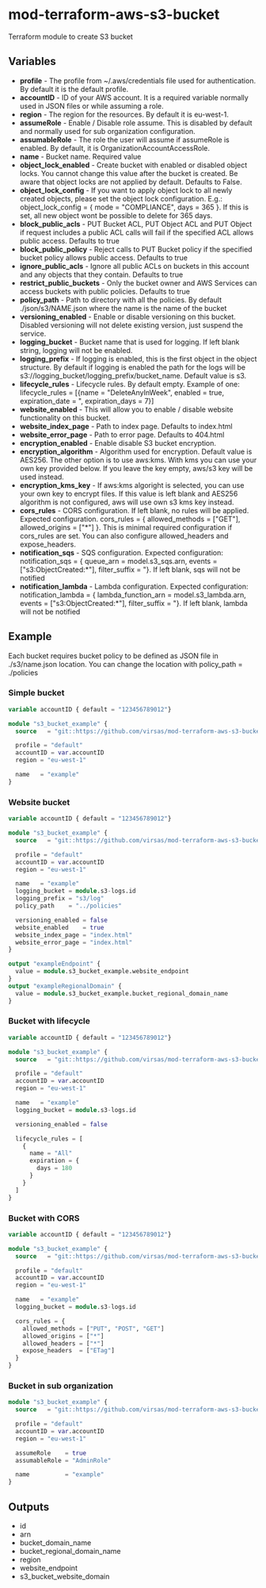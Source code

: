 # mod-terraform-aws-s3-bucket

Terraform module to create S3 bucket

## Variables

- **profile** - The profile from ~/.aws/credentials file used for authentication. By default it is the default profile.
- **accountID** - ID of your AWS account. It is a required variable normally used in JSON files or while assuming a role.
- **region** - The region for the resources. By default it is eu-west-1.
- **assumeRole** - Enable / Disable role assume. This is disabled by default and normally used for sub organization configuration.
- **assumableRole** - The role the user will assume if assumeRole is enabled. By default, it is OrganizationAccountAccessRole.
- **name** - Bucket name. Required value
- **object_lock_enabled** - Create bucket with enabled or disabled object locks. You cannot change this value after the bucket is created. Be aware that object locks are not applied by default. Defaults to False.
- **object_lock_config** - If you want to apply object lock to all newly created objects, please set the object lock configuration. E.g.: object_lock_config = { mode = "COMPLIANCE", days = 365 }. If this is set, all new object wont be possible to delete for 365 days.
- **block_public_acls** - PUT Bucket ACL, PUT Object ACL and PUT Object if request includes a public ACL calls will fail if the specified ACL allows public access. Defaults to true
- **block_public_policy** - Reject calls to PUT Bucket policy if the specified bucket policy allows public access. Defaults to true
- **ignore_public_acls** - Ignore all public ACLs on buckets in this account and any objects that they contain. Defaults to true
- **restrict_public_buckets** - Only the bucket owner and AWS Services can access buckets with public policies. Defaults to true
- **policy_path** - Path to directory with all the policies. By default ./json/s3/NAME.json where the name is the name of the bucket
- **versioning_enabled** - Enable or disable versioning on this bucket. Disabled versioning will not delete existing version, just suspend the service.
- **logging_bucket** - Bucket name that is used for logging. If left blank string, logging will not be enabled.
- **logging_prefix** - If logging is enabled, this is the first object in the object structure. By default if logging is enabled the path for the logs will be s3://logging_bucket/logging_prefix/bucket_name. Default value is s3.
- **lifecycle_rules** - Lifecycle rules. By default empty. Example of one: lifecycle_rules = [{name = "DeleteAnyInWeek", enabled = true, expiration_date = ", expiration_days = 7}]
- **website_enabled** - This will allow you to enable / disable website functionality on this bucket.
- **website_index_page** - Path to index page. Defaults to index.html
- **website_error_page** - Path to error page. Defaults to 404.html
- **encryption_enabled** - Enable disable S3 bucket encryption.
- **encryption_algorithm** - Algorithm used for encryption. Default value is AES256. The other option is to use aws:kms. With kms you can use your own key provided below. If you leave the key empty, aws/s3 key will be used instead.
- **encryption_kms_key** - If aws:kms algoright is selected, you can use your own key to encrypt files. If this value is left blank and AES256 algorithm is not configured, aws will use own s3 kms key instead.
- **cors_rules** - CORS configuration. If left blank, no rules will be applied. Expected configuration. cors_rules = { allowed_methods = ["GET"], allowed_origins = ["*"] }. This is minimal required configuration if cors_rules are set. You can also configure allowed_headers and expose_headers.
- **notification_sqs** - SQS configuration. Expected configuration: notification_sqs = { queue_arn = model.s3_sqs.arn, events = ["s3:ObjectCreated:*"], filter_suffix = "}. If left blank, sqs will not be notified
- **notification_lambda** - Lambda configuration. Expected configuration: notification_lambda = { lambda_function_arn = model.s3_lambda.arn, events = ["s3:ObjectCreated:*"], filter_suffix = "}. If left blank, lambda will not be notified

## Example

Each bucket requires bucket policy to be defined as JSON file in ./s3/name.json location. You can change the location with policy_path = ./policies

### Simple bucket

``` terraform
variable accountID { default = "123456789012"}

module "s3_bucket_example" {
  source   = "git::https://github.com/virsas/mod-terraform-aws-s3-bucket.git?ref=v1.0.0"

  profile = "default"
  accountID = var.accountID
  region = "eu-west-1"

  name   = "example"
}
```

### Website bucket

``` terraform
variable accountID { default = "123456789012"}

module "s3_bucket_example" {
  source   = "git::https://github.com/virsas/mod-terraform-aws-s3-bucket.git?ref=v1.0.0"

  profile = "default"
  accountID = var.accountID
  region = "eu-west-1"

  name   = "example"
  logging_bucket = module.s3-logs.id
  logging_prefix = "s3/log"
  policy_path    = "../policies"

  versioning_enabled = false
  website_enabled    = true
  website_index_page = "index.html"
  website_error_page = "index.html"
}

output "exampleEndpoint" {
  value = module.s3_bucket_example.website_endpoint
}
output "exampleRegionalDomain" {
  value = module.s3_bucket_example.bucket_regional_domain_name
}
```

### Bucket with lifecycle

``` terraform
variable accountID { default = "123456789012"}

module "s3_bucket_example" {
  source   = "git::https://github.com/virsas/mod-terraform-aws-s3-bucket.git?ref=v1.0.0"

  profile = "default"
  accountID = var.accountID
  region = "eu-west-1"

  name   = "example"
  logging_bucket = module.s3-logs.id

  versioning_enabled = false

  lifecycle_rules = [
    {
      name = "All"
      expiration = {
        days = 180
      }
    }
  ]
}
```

### Bucket with CORS

``` terraform
variable accountID { default = "123456789012"}

module "s3_bucket_example" {
  source   = "git::https://github.com/virsas/mod-terraform-aws-s3-bucket.git?ref=v1.0.0"

  profile = "default"
  accountID = var.accountID
  region = "eu-west-1"

  name   = "example"
  logging_bucket = module.s3-logs.id

  cors_rules = {
    allowed_methods = ["PUT", "POST", "GET"]
    allowed_origins = ["*"]
    allowed_headers = ["*"]
    expose_headers  = ["ETag"]
  }
}
```

### Bucket in sub organization

``` terraform
module "s3_bucket_example" {
  source   = "git::https://github.com/virsas/mod-terraform-aws-s3-bucket.git?ref=v1.0.0"

  profile = "default"
  accountID = var.accountID
  region = "eu-west-1"

  assumeRole    = true
  assumableRole = "AdminRole"

  name          = "example"
}
```

## Outputs

- id
- arn
- bucket_domain_name
- bucket_regional_domain_name
- region
- website_endpoint
- s3_bucket_website_domain